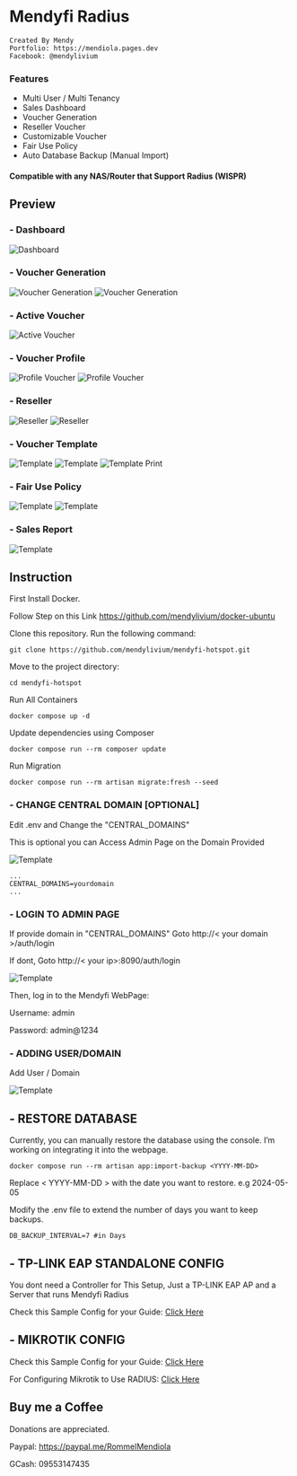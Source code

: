 # **Mendyfi Radius** #

    Created By Mendy
    Portfolio: https://mendiola.pages.dev
    Facebook: @mendylivium

### **Features**
- Multi User / Multi Tenancy
- Sales Dashboard
- Voucher Generation
- Reseller Voucher
- Customizable Voucher
- Fair Use Policy   
- Auto Database Backup (Manual Import)

#### **Compatible with any NAS/Router that Support Radius (WISPR)**

## **Preview**
### - **Dashboard**
![Dashboard](preview/dashboard.png)

### - **Voucher Generation**
![Voucher Generation](preview/generation.png)
![Voucher Generation](preview/generation-1.png)

### - **Active Voucher**
![Active Voucher](preview/active.png)

### - **Voucher Profile**
![Profile Voucher](preview/profile.png)
![Profile Voucher](preview/profile-1.png)

### - **Reseller**
![Reseller](preview/reseller.png)
![Reseller](preview/reseller-1.png)

### - **Voucher Template**
![Template](preview/template.png)
![Template](preview/template-1.png)
![Template Print](preview/print.png)

### - **Fair Use Policy**
![Template](preview/fup.png)
![Template](preview/fup-1.png)

### - **Sales Report**
![Template](preview/sales.png)

## **Instruction** ##

First Install Docker.

Follow Step on this Link
https://github.com/mendylivium/docker-ubuntu


Clone this repository. Run the following command:
```
git clone https://github.com/mendylivium/mendyfi-hotspot.git
```

Move to the project directory:
```
cd mendyfi-hotspot
```

Run All Containers
```
docker compose up -d
```


Update dependencies using Composer
```
docker compose run --rm composer update
```

Run Migration
```
docker compose run --rm artisan migrate:fresh --seed
```

### - **CHANGE CENTRAL DOMAIN [OPTIONAL]**

Edit .env and Change the "CENTRAL_DOMAINS"

This is optional you can Access Admin Page on the Domain Provided

![Template](preview/central_domains.png)

```
...
CENTRAL_DOMAINS=yourdomain
...
```

### - **LOGIN TO ADMIN PAGE**
If provide domain in "CENTRAL_DOMAINS"
Goto http://< your domain >/auth/login

If dont,
Goto http://< your ip>:8090/auth/login

![Template](preview/admin_login.png)

Then, log in to the Mendyfi WebPage:

Username: admin

Password: admin@1234

### - **ADDING USER/DOMAIN**

Add User / Domain

![Template](preview/admin_add_domain.png)


## - **RESTORE DATABASE**

Currently, you can manually restore the database using the console. I’m working on integrating it into the webpage.

```
docker compose run --rm artisan app:import-backup <YYYY-MM-DD>
```
Replace < YYYY-MM-DD > with the date you want to restore. e.g 2024-05-05

Modify the .env file to extend the number of days you want to keep backups.
```
DB_BACKUP_INTERVAL=7 #in Days
```

## - **TP-LINK EAP STANDALONE CONFIG**

You dont need a Controller for This Setup, Just a TP-LINK EAP AP and a Server that runs Mendyfi Radius

Check this Sample Config for your Guide: [Click Here](preview/tp-link.pdf)

## - **MIKROTIK CONFIG**

Check this Sample Config for your Guide: [Click Here](preview/mikrotik.pdf)

For Configuring Mikrotik to Use RADIUS: [Click Here](https://youtu.be/rgbyYfFOg6o?t=374)

## Buy me a Coffee

Donations are appreciated.

Paypal: https://paypal.me/RommelMendiola

GCash: 09553147435


